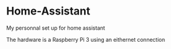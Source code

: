 # Home-Assistant
My personnal set up for home assistant

The hardware is a Raspberry Pi 3 using an eithernet connection

